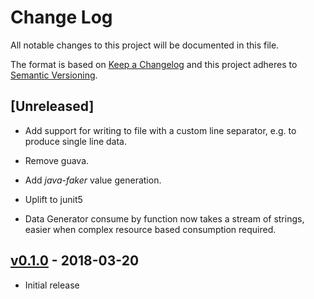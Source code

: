 # Change Log
All notable changes to this project will be documented in this file.

The format is based on [Keep a Changelog](http://keepachangelog.com/) 
and this project adheres to [Semantic Versioning](http://semver.org/).

## [Unreleased]

* Add support for writing to file with a custom line separator, e.g. to produce single line data.

* Remove guava.

* Add _java-faker_ value generation.

* Uplift to junit5

* Data Generator consume by function now takes a stream of strings, easier when complex resource based consumption required.

## [v0.1.0] - 2018-03-20

* Initial release

[v0.1.0]: https://github.com/gchq/stroom-test-data/releases/tag/v0.1.0

